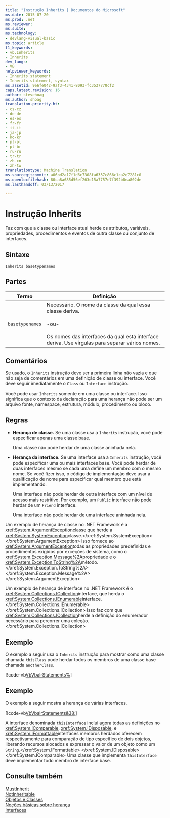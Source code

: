 ```yaml
---
title: "Instrução Inherits | Documentos do Microsoft"
ms.date: 2015-07-20
ms.prod: .net
ms.reviewer: 
ms.suite: 
ms.technology:
- devlang-visual-basic
ms.topic: article
f1_keywords:
- vb.Inherits
- Inherits
dev_langs:
- VB
helpviewer_keywords:
- Inherits statement
- Inherits statement, syntax
ms.assetid: 9e6fe042-9af3-4341-8093-fc3537770cf2
caps.latest.revision: 16
author: stevehoag
ms.author: shoag
translation.priority.ht:
- cs-cz
- de-de
- es-es
- fr-fr
- it-it
- ja-jp
- ko-kr
- pl-pl
- pt-br
- ru-ru
- tr-tr
- zh-cn
- zh-tw
translationtype: Machine Translation
ms.sourcegitcommit: a06bd2a17f1d6c7308fa6337c866c1ca2e7281c0
ms.openlocfilehash: 80ca8a685d56ef263d15a7757e7f392b8ea802de
ms.lasthandoff: 03/13/2017

---
```

# <a name="inherits-statement"></a>Instrução Inherits
Faz com que a classe ou interface atual herde os atributos, variáveis, propriedades, procedimentos e eventos de outra classe ou conjunto de interfaces.  
  
## <a name="syntax"></a>Sintaxe  
  
```  
Inherits basetypenames  
```  
  
## <a name="parts"></a>Partes  
  
|Termo|Definição|  
|---|---|  
|`basetypenames`|Necessário. O nome da classe da qual essa classe deriva.<br /><br /> -ou-<br /><br /> Os nomes das interfaces da qual esta interface deriva. Use vírgulas para separar vários nomes.|  
  
## <a name="remarks"></a>Comentários  
 Se usado, o `Inherits` instrução deve ser a primeira linha não vazia e que não seja de comentários em uma definição de classe ou interface. Você deve seguir imediatamente o `Class` ou `Interface` instrução.  
  
 Você pode usar `Inherits` somente em uma classe ou interface. Isso significa que o contexto da declaração para uma herança não pode ser um arquivo fonte, namespace, estrutura, módulo, procedimento ou bloco.  
  
## <a name="rules"></a>Regras  
  
-   **Herança de classe.** Se uma classe usa a `Inherits` instrução, você pode especificar apenas uma classe base.  
  
     Uma classe não pode herdar de uma classe aninhada nela.  
  
-   **Herança da interface.** Se uma interface usa a `Inherits` instrução, você pode especificar uma ou mais interfaces base. Você pode herdar de duas interfaces mesmo se cada uma define um membro com o mesmo nome. Se você fizer isso, o código de implementação deve usar a qualificação de nome para especificar qual membro que está implementando.  
  
     Uma interface não pode herdar de outra interface com um nível de acesso mais restritivo. Por exemplo, um `Public` interface não pode herdar de um `Friend` interface.  
  
     Uma interface não pode herdar de uma interface aninhada nela.  
  
 Um exemplo de herança de classe no .NET Framework é a <xref:System.ArgumentException>classe que herde a <xref:System.SystemException>classe.</xref:System.SystemException> </xref:System.ArgumentException> Isso fornece ao <xref:System.ArgumentException>todas as propriedades predefinidas e procedimentos exigidos por exceções de sistema, como o <xref:System.Exception.Message%2A>propriedade e o <xref:System.Exception.ToString%2A>método.</xref:System.Exception.ToString%2A> </xref:System.Exception.Message%2A> </xref:System.ArgumentException>  
  
 Um exemplo de herança de interface no .NET Framework é o <xref:System.Collections.ICollection>interface, que herda o <xref:System.Collections.IEnumerable>interface.</xref:System.Collections.IEnumerable> </xref:System.Collections.ICollection> Isso faz com que <xref:System.Collections.ICollection>herde a definição do enumerador necessário para percorrer uma coleção.</xref:System.Collections.ICollection>  
  
## <a name="example"></a>Exemplo  
 O exemplo a seguir usa o `Inherits` instrução para mostrar como uma classe chamada `thisClass` pode herdar todos os membros de uma classe base chamada `anotherClass`.  
  
 [!code-vb[VbVbalrStatements&#37;](../../../visual-basic/language-reference/error-messages/codesnippet/VisualBasic/inherits-statement_1.vb)]  
  
## <a name="example"></a>Exemplo  
 O exemplo a seguir mostra a herança de várias interfaces.  
  
 [!code-vb[VbVbalrStatements&38;](../../../visual-basic/language-reference/error-messages/codesnippet/VisualBasic/inherits-statement_2.vb)]  
  
 A interface denominada `thisInterface` inclui agora todas as definições no <xref:System.IComparable>, <xref:System.IDisposable>, e <xref:System.IFormattable>interfaces membros herdados oferecem respectivamente para comparação de tipo específico de dois objetos, liberando recursos alocados e expressar o valor de um objeto como um `String`.</xref:System.IFormattable> </xref:System.IDisposable> </xref:System.IComparable> Uma classe que implementa `thisInterface` deve implementar todo membro de interface base.  
  
## <a name="see-also"></a>Consulte também  
 [MustInherit](../../../visual-basic/language-reference/modifiers/mustinherit.md)   
 [NotInheritable](../../../visual-basic/language-reference/modifiers/notinheritable.md)   
 [Objetos e Classes](../../../visual-basic/programming-guide/language-features/objects-and-classes/index.md)   
 [Noções básicas sobre herança](../../../visual-basic/programming-guide/language-features/objects-and-classes/inheritance-basics.md)   
 [Interfaces](../../../visual-basic/programming-guide/language-features/interfaces/index.md)
